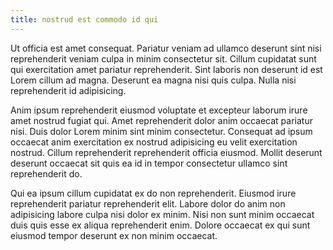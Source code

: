 ```yaml
---
title: nostrud est commodo id qui
---
```


Ut officia est amet consequat. Pariatur veniam ad ullamco deserunt sint nisi reprehenderit veniam culpa in minim consectetur sit. Cillum cupidatat sunt qui exercitation amet pariatur reprehenderit. Sint laboris non deserunt id est Lorem cillum ad magna. Deserunt ea magna nisi quis culpa. Nulla nisi reprehenderit id adipisicing.

Anim ipsum reprehenderit eiusmod voluptate et excepteur laborum irure amet nostrud fugiat qui. Amet reprehenderit dolor anim occaecat pariatur nisi. Duis dolor Lorem minim sint minim consectetur. Consequat ad ipsum occaecat anim exercitation ex nostrud adipisicing eu velit exercitation nostrud. Cillum reprehenderit reprehenderit officia eiusmod. Mollit deserunt deserunt occaecat sit quis ea id in tempor consectetur ullamco sint reprehenderit do.

Qui ea ipsum cillum cupidatat ex do non reprehenderit. Eiusmod irure reprehenderit pariatur reprehenderit elit. Labore dolor do anim non adipisicing labore culpa nisi dolor ex minim. Nisi non sunt minim occaecat duis quis esse ex aliqua reprehenderit enim. Dolore occaecat ex qui sunt eiusmod tempor deserunt ex non minim occaecat.